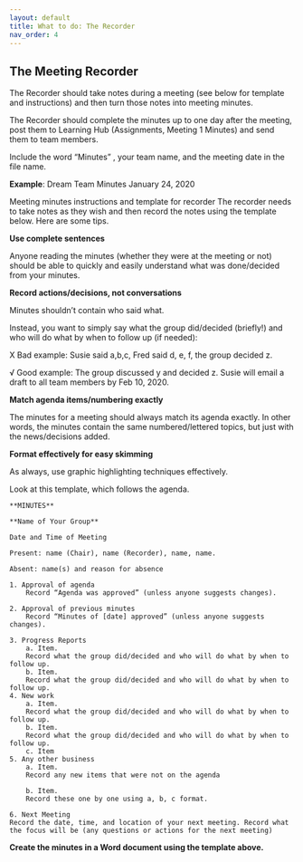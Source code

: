 ```yaml
---
layout: default
title: What to do: The Recorder
nav_order: 4
---
```


## The Meeting Recorder

The Recorder should take notes during a meeting (see below for template and instructions) and then turn those notes into meeting minutes. 


The Recorder should complete the minutes up to one day after the meeting, post them to Learning Hub (Assignments, Meeting 1 Minutes) and send them to team members.

Include the word “Minutes” , your team name, and the meeting date in the file name.

**Example**: Dream Team Minutes January 24, 2020

Meeting minutes instructions and template for recorder
The recorder needs to take notes as they wish and then record the notes using the template below. Here are some tips.

**Use complete sentences**

Anyone reading the minutes (whether they were at the meeting or not) should be able to quickly and easily understand what was done/decided from your minutes.

**Record actions/decisions, not conversations**

Minutes shouldn’t contain who said what.

Instead, you want to simply say what the group did/decided (briefly!) and who will do what by when to follow up (if needed):


X Bad example: Susie said a,b,c, Fred said d, e, f, the group decided z.


√ Good example: The group discussed y and decided z. Susie will email a draft to all team members by Feb 10, 2020.


**Match agenda items/numbering exactly**

The minutes for a meeting should always match its agenda exactly. In other words, the minutes contain the same numbered/lettered topics, but just with the news/decisions added.

**Format effectively for easy skimming**

As always, use graphic highlighting techniques effectively.

Look at this template, which follows the agenda.

    **MINUTES**  

    **Name of Your Group** 

    Date and Time of Meeting

    Present: name (Chair), name (Recorder), name, name.

    Absent: name(s) and reason for absence

    1. Approval of agenda
        Record “Agenda was approved” (unless anyone suggests changes).

    2. Approval of previous minutes
        Record “Minutes of [date] approved” (unless anyone suggests changes).

    3. Progress Reports
        a. Item. 
        Record what the group did/decided and who will do what by when to follow up.
        b. Item.
        Record what the group did/decided and who will do what by when to follow up.
    4. New work
        a. Item.
        Record what the group did/decided and who will do what by when to follow up.
        b. Item.
        Record what the group did/decided and who will do what by when to follow up.
        c. Item
    5. Any other business
        a. Item.
        Record any new items that were not on the agenda

        b. Item.
        Record these one by one using a, b, c format.

    6. Next Meeting
    Record the date, time, and location of your next meeting. Record what the focus will be (any questions or actions for the next meeting)

**Create the minutes in a Word document using the template above.**    
